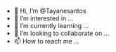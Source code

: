






- 👋 Hi, I’m @Tayanesantos
- 👀 I’m interested in ...
- 🌱 I’m currently learning ...
- 💞️ I’m looking to collaborate on ...
- 📫 How to reach me ...

<!---
Tayanesantos/Tayanesantos is a ✨ special ✨ repository because its `README.md` (this file) appears on your GitHub profile.
You can click the Preview link to take a look at your changes.
--->
